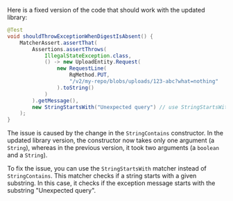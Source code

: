 Here is a fixed version of the code that should work with the updated library:

```java
@Test
void shouldThrowExceptionWhenDigestIsAbsent() {
    MatcherAssert.assertThat(
        Assertions.assertThrows(
            IllegalStateException.class,
            () -> new UploadEntity.Request(
                new RequestLine(
                    RqMethod.PUT,
                    "/v2/my-repo/blobs/uploads/123-abc?what=nothing"
                ).toString()
            )
        ).getMessage(),
        new StringStartsWith("Unexpected query") // use StringStartsWith instead of StringContains
    );
}
```

The issue is caused by the change in the `StringContains` constructor. In the updated library version, the constructor now takes only one argument (a `String`), whereas in the previous version, it took two arguments (a `boolean` and a `String`).

To fix the issue, you can use the `StringStartsWith` matcher instead of `StringContains`. This matcher checks if a string starts with a given substring. In this case, it checks if the exception message starts with the substring "Unexpected query".
